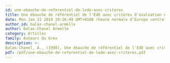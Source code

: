 ```yaml
---
id: une-ebauche-de-referentiel-de-lede-avec-criteres
title: Une ébauche de référentiel de l'EdE avec critères d'évaluation et indicateurs de réussite
date: Mon Jan 21 2019 10:16:49 GMT+0100 (heure normale d’Europe centrale)
author_id: balas-chanel-armelle
author: Balas-Chanel Armelle
category: Articles
family: Auteurs du Grex
description: >-
Balas-Chanel, A., (1998), Une ébauche de référentiel de l'EdE avec critères d'évaluation et indicateurs de réussite, Expliciter n° 27, p. 20 - 23. 
pdf: /pdf/une-ebauche-de-referentiel-de-lede-avec-criteres.pdf
---
```

